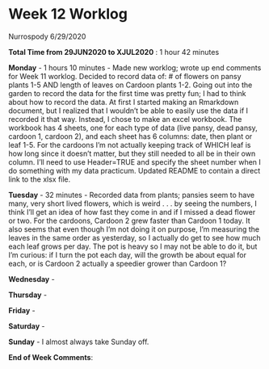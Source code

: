 Week 12 Worklog
================
Nurrospody
6/29/2020

**Total Time from 29JUN2020 to XJUL2020** : 1 hour 42 minutes

**Monday** - 1 hours 10 minutes - Made new worklog; wrote up end
comments for Week 11 worklog. Decided to record data of: \# of flowers
on pansy plants 1-5 AND length of leaves on Cardoon plants 1-2. Going
out into the garden to record the data for the first time was pretty
fun; I had to think about how to record the data. At first I started
making an Rmarkdown document, but I realized that I wouldn’t be able to
easily use the data if I recorded it that way. Instead, I chose to make
an excel workbook. The workbook has 4 sheets, one for each type of data
(live pansy, dead pansy, cardoon 1, cardoon 2), and each sheet has 6
columns: date, then plant or leaf 1-5. For the cardoons I’m not actually
keeping track of WHICH leaf is how long since it doesn’t matter, but
they still needed to all be in their own column. I’ll need to use
Header=TRUE and specify the sheet number when I do something with my
data practicum. Updated README to contain a direct link to the xlsx
file.

**Tuesday** - 32 minutes - Recorded data from plants; pansies seem to
have many, very short lived flowers, which is weird . . . by seeing the
numbers, I think I’ll get an idea of how fast they come in and if I
missed a dead flower or two. For the cardoons, Cardoon 2 grew faster
than Cardoon 1 today. It also seems that even though I’m not doing it on
purpose, I’m measuring the leaves in the same order as yesterday, so I
actually do get to see how much each leaf grows per day. The pot is
heavy so I may not be able to do it, but I’m curious: if I turn the pot
each day, will the growth be about equal for each, or is Cardoon 2
actually a speedier grower than Cardoon 1?

**Wednesday** -

**Thursday** -

**Friday** -

**Saturday** -

**Sunday** - I almost always take Sunday off.

**End of Week Comments**:

